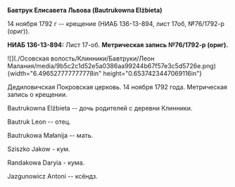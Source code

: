 **Бавтрук Елисавета Львова (Bautrukowna Elżbieta)**

14 ноября 1792 г -- крещение (НИАБ 136-13-894, лист 17об, №76/1792-р
(ориг)).

**НИАБ 136-13-894:** Лист 17-об. **Метрическая запись №76/1792-р
(ориг).**

![](./Осовская волость/Клинники/Бавтруки/Леон Малания/media/9b5c2c1d52e5a0386aa99244b67f57e3c5d5726e.png){width="6.496527777777778in"
height="0.6537423447069116in"}

Дедиловичская Покровская церковь. 14 ноября 1792 года. Метрическая
запись о крещении.

Bautrukowna Elżbieta -- дочь родителей с деревни Клинники.

Bautruk Leon -- отец.

Bautrukowa Małanija -- мать.

Sziszko Jakow - кум.

Randakowa Daryia - кума.

Jazgunowicz Antoni -- ксёндз.

